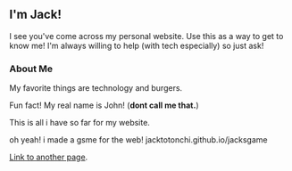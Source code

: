 ## I'm Jack!

I see you've come across my personal website. Use this as a way to get to know me!
I'm always willing to help (with tech especially) so just ask!

### About Me

My favorite things are technology and burgers.

Fun fact! My real name is John! (**dont call me that.**)

This is all i have so far for my website.

oh yeah! i made a gsme for the web!
jacktotonchi.github.io/jacksgame
<p><a href="./another-page.html">Link to another page</a>.</p>
